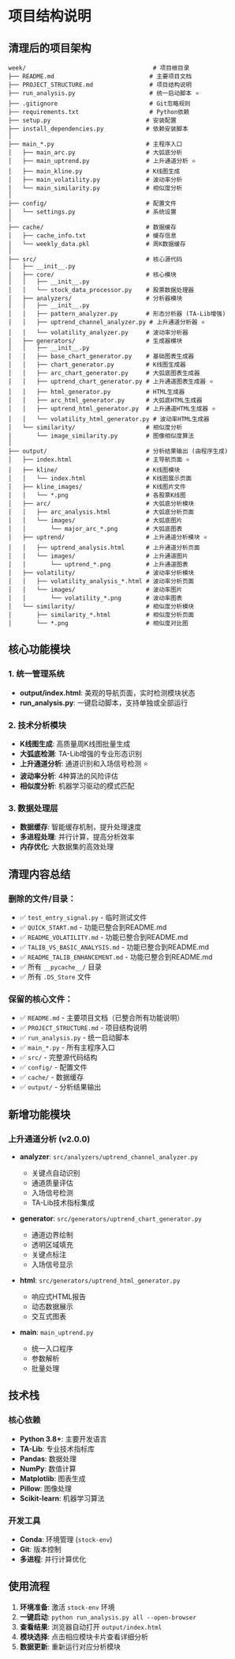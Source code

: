 # 项目结构说明

## 清理后的项目架构

```
week/                                    # 项目根目录
├── README.md                           # 主要项目文档
├── PROJECT_STRUCTURE.md                # 项目结构说明
├── run_analysis.py                     # 统一启动脚本 ⭐
├── .gitignore                          # Git忽略规则
├── requirements.txt                    # Python依赖
├── setup.py                           # 安装配置
├── install_dependencies.py            # 依赖安装脚本
│
├── main_*.py                          # 主程序入口
│   ├── main_arc.py                    # 大弧底分析
│   ├── main_uptrend.py                # 上升通道分析 ⭐
│   ├── main_kline.py                  # K线图生成
│   ├── main_volatility.py             # 波动率分析
│   └── main_similarity.py             # 相似度分析
│
├── config/                            # 配置文件
│   └── settings.py                    # 系统设置
│
├── cache/                             # 数据缓存
│   ├── cache_info.txt                 # 缓存信息
│   └── weekly_data.pkl                # 周K数据缓存
│
├── src/                               # 核心源代码
│   ├── __init__.py
│   ├── core/                          # 核心模块
│   │   ├── __init__.py
│   │   └── stock_data_processor.py    # 股票数据处理器
│   ├── analyzers/                     # 分析器模块
│   │   ├── __init__.py
│   │   ├── pattern_analyzer.py        # 形态分析器 (TA-Lib增强)
│   │   ├── uptrend_channel_analyzer.py # 上升通道分析器 ⭐
│   │   └── volatility_analyzer.py     # 波动率分析器
│   ├── generators/                    # 生成器模块
│   │   ├── __init__.py
│   │   ├── base_chart_generator.py    # 基础图表生成器
│   │   ├── chart_generator.py         # K线图生成器
│   │   ├── arc_chart_generator.py     # 大弧底图表生成器
│   │   ├── uptrend_chart_generator.py # 上升通道图表生成器 ⭐
│   │   ├── html_generator.py          # HTML生成器
│   │   ├── arc_html_generator.py      # 大弧底HTML生成器
│   │   ├── uptrend_html_generator.py  # 上升通道HTML生成器 ⭐
│   │   └── volatility_html_generator.py # 波动率HTML生成器
│   └── similarity/                    # 相似度分析
│       └── image_similarity.py        # 图像相似度算法
│
├── output/                            # 分析结果输出 (由程序生成)
│   ├── index.html                     # 主导航页面 ⭐
│   ├── kline/                         # K线图模块
│   │   └── index.html                 # K线图展示页面
│   ├── kline_images/                  # K线图片文件
│   │   └── *.png                      # 各股票K线图
│   ├── arc/                           # 大弧底分析模块
│   │   ├── arc_analysis.html          # 大弧底分析页面
│   │   └── images/                    # 大弧底图片
│   │       └── major_arc_*.png        # 大弧底图表
│   ├── uptrend/                       # 上升通道分析模块 ⭐
│   │   ├── uptrend_analysis.html      # 上升通道分析页面
│   │   └── images/                    # 上升通道图片
│   │       └── uptrend_*.png          # 上升通道图表
│   ├── volatility/                    # 波动率分析模块
│   │   ├── volatility_analysis_*.html # 波动率分析页面
│   │   └── images/                    # 波动率图片
│   │       └── volatility_*.png       # 波动率图表
│   └── similarity/                    # 相似度分析模块
│       ├── similarity_*.html          # 相似度分析页面
│       └── *.png                      # 相似度对比图
```

## 核心功能模块

### 1. 统一管理系统
- **output/index.html**: 美观的导航页面，实时检测模块状态
- **run_analysis.py**: 一键启动脚本，支持单独或全部运行

### 2. 技术分析模块
- **K线图生成**: 高质量周K线图批量生成
- **大弧底检测**: TA-Lib增强的专业形态识别
- **上升通道分析**: 通道识别和入场信号检测 ⭐
- **波动率分析**: 4种算法的风险评估
- **相似度分析**: 机器学习驱动的模式匹配

### 3. 数据处理层
- **数据缓存**: 智能缓存机制，提升处理速度
- **多进程处理**: 并行计算，提高分析效率
- **内存优化**: 大数据集的高效处理

## 清理内容总结

### 删除的文件/目录：
- ✅ `test_entry_signal.py` - 临时测试文件
- ✅ `QUICK_START.md` - 功能已整合到README.md
- ✅ `README_VOLATILITY.md` - 功能已整合到README.md
- ✅ `TALIB_VS_BASIC_ANALYSIS.md` - 功能已整合到README.md
- ✅ `README_TALIB_ENHANCEMENT.md` - 功能已整合到README.md
- ✅ 所有 `__pycache__/` 目录
- ✅ 所有 `.DS_Store` 文件

### 保留的核心文件：
- ✅ `README.md` - 主要项目文档（已整合所有功能说明）
- ✅ `PROJECT_STRUCTURE.md` - 项目结构说明
- ✅ `run_analysis.py` - 统一启动脚本
- ✅ `main_*.py` - 所有主程序入口
- ✅ `src/` - 完整源代码结构
- ✅ `config/` - 配置文件
- ✅ `cache/` - 数据缓存
- ✅ `output/` - 分析结果输出

## 新增功能模块

### 上升通道分析 (v2.0.0)
- **analyzer**: `src/analyzers/uptrend_channel_analyzer.py`
  - 关键点自动识别
  - 通道质量评估
  - 入场信号检测
  - TA-Lib技术指标集成

- **generator**: `src/generators/uptrend_chart_generator.py`
  - 通道边界绘制
  - 透明区域填充
  - 关键点标注
  - 入场信号显示

- **html**: `src/generators/uptrend_html_generator.py`
  - 响应式HTML报告
  - 动态数据展示
  - 交互式图表

- **main**: `main_uptrend.py`
  - 统一入口程序
  - 参数解析
  - 批量处理

## 技术栈

### 核心依赖
- **Python 3.8+**: 主要开发语言
- **TA-Lib**: 专业技术指标库
- **Pandas**: 数据处理
- **NumPy**: 数值计算
- **Matplotlib**: 图表生成
- **Pillow**: 图像处理
- **Scikit-learn**: 机器学习算法

### 开发工具
- **Conda**: 环境管理 (`stock-env`)
- **Git**: 版本控制
- **多进程**: 并行计算优化

## 使用流程

1. **环境准备**: 激活 `stock-env` 环境
2. **一键启动**: `python run_analysis.py all --open-browser`
3. **查看结果**: 浏览器自动打开 `output/index.html`
4. **模块选择**: 点击相应模块卡片查看详细分析
5. **数据更新**: 重新运行对应分析模块 